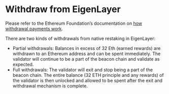 # Withdraw from EigenLayer

Please refer to the Ethereum Foundation’s documentation on [how withdrawal payments work](https://ethereum.org/en/staking/withdrawals/#how-do-withdrawals-work).

There are two kinds of withdrawals from native restaking in EigenLayer:

* Partial withdrawals: Balances in excess of 32 Eth (earned rewards) are withdrawn to an Ethereum address and can be spent immediately. The validator will continue to be a part of the beacon chain and validate as expected.
* Full withdrawals: The validator will exit and stop being a part of the beacon chain. The entire balance (32 ETH principle and any rewards) of the validator is then unlocked and allowed to be spent after the exit and withdrawal mechanism is complete.
